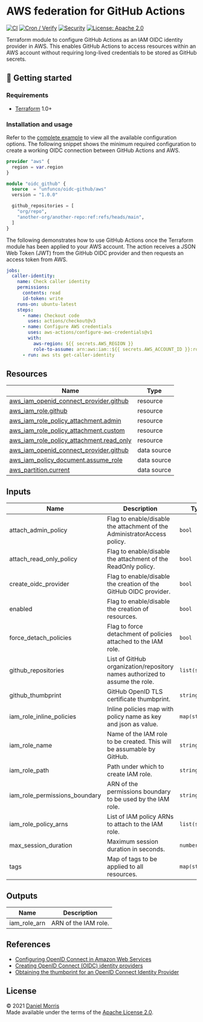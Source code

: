 # AWS federation for GitHub Actions

[![CI](https://github.com/unfunco/terraform-aws-oidc-github/actions/workflows/ci.yaml/badge.svg)](https://github.com/unfunco/terraform-aws-oidc-github/actions/workflows/ci.yaml)
[![Cron / Verify](https://github.com/unfunco/terraform-aws-oidc-github/actions/workflows/cron.yaml/badge.svg)](https://github.com/unfunco/terraform-aws-oidc-github/actions/workflows/cron.yaml)
[![Security](https://github.com/unfunco/terraform-aws-oidc-github/actions/workflows/security.yaml/badge.svg)](https://github.com/unfunco/terraform-aws-oidc-github/actions/workflows/security.yaml)
[![License: Apache 2.0](https://img.shields.io/badge/License-Apache_2.0-purple.svg)](https://opensource.org/licenses/Apache-2.0)

Terraform module to configure GitHub Actions as an IAM OIDC identity provider in
AWS. This enables GitHub Actions to access resources within an AWS account
without requiring long-lived credentials to be stored as GitHub secrets.

## 🔨 Getting started

### Requirements

- [Terraform] 1.0+

### Installation and usage

Refer to the [complete example] to view all the available configuration options.
The following snippet shows the minimum required configuration to create a
working OIDC connection between GitHub Actions and AWS.

```terraform
provider "aws" {
  region = var.region
}

module "oidc_github" {
  source  = "unfunco/oidc-github/aws"
  version = "1.0.0"

  github_repositories = [
    "org/repo",
    "another-org/another-repo:ref:refs/heads/main",
  ]
}
```

The following demonstrates how to use GitHub Actions once the Terraform module
has been applied to your AWS account. The action receives a JSON Web Token (JWT)
from the GitHub OIDC provider and then requests an access token from AWS.

```yaml
jobs:
  caller-identity:
    name: Check caller identity
    permissions:
      contents: read
      id-token: write
    runs-on: ubuntu-latest
    steps:
      - name: Checkout code
        uses: actions/checkout@v3
      - name: Configure AWS credentials
        uses: aws-actions/configure-aws-credentials@v1
        with:
          aws-region: ${{ secrets.AWS_REGION }}
          role-to-assume: arn:aws:iam::${{ secrets.AWS_ACCOUNT_ID }}:role/github
      - run: aws sts get-caller-identity
```

<!-- BEGIN_TF_DOCS -->

## Resources

| Name                                                                                                                                                 | Type        |
| ---------------------------------------------------------------------------------------------------------------------------------------------------- | ----------- |
| [aws_iam_openid_connect_provider.github](https://registry.terraform.io/providers/hashicorp/aws/latest/docs/resources/iam_openid_connect_provider)    | resource    |
| [aws_iam_role.github](https://registry.terraform.io/providers/hashicorp/aws/latest/docs/resources/iam_role)                                          | resource    |
| [aws_iam_role_policy_attachment.admin](https://registry.terraform.io/providers/hashicorp/aws/latest/docs/resources/iam_role_policy_attachment)       | resource    |
| [aws_iam_role_policy_attachment.custom](https://registry.terraform.io/providers/hashicorp/aws/latest/docs/resources/iam_role_policy_attachment)      | resource    |
| [aws_iam_role_policy_attachment.read_only](https://registry.terraform.io/providers/hashicorp/aws/latest/docs/resources/iam_role_policy_attachment)   | resource    |
| [aws_iam_openid_connect_provider.github](https://registry.terraform.io/providers/hashicorp/aws/latest/docs/data-sources/iam_openid_connect_provider) | data source |
| [aws_iam_policy_document.assume_role](https://registry.terraform.io/providers/hashicorp/aws/latest/docs/data-sources/iam_policy_document)            | data source |
| [aws_partition.current](https://registry.terraform.io/providers/hashicorp/aws/latest/docs/data-sources/partition)                                    | data source |

## Inputs

| Name                          | Description                                                                 | Type           | Default                                      | Required |
| ----------------------------- | --------------------------------------------------------------------------- | -------------- | -------------------------------------------- | :------: |
| attach_admin_policy           | Flag to enable/disable the attachment of the AdministratorAccess policy.    | `bool`         | `false`                                      |    no    |
| attach_read_only_policy       | Flag to enable/disable the attachment of the ReadOnly policy.               | `bool`         | `true`                                       |    no    |
| create_oidc_provider          | Flag to enable/disable the creation of the GitHub OIDC provider.            | `bool`         | `true`                                       |    no    |
| enabled                       | Flag to enable/disable the creation of resources.                           | `bool`         | `true`                                       |    no    |
| force_detach_policies         | Flag to force detachment of policies attached to the IAM role.              | `bool`         | `false`                                      |    no    |
| github_repositories           | List of GitHub organization/repository names authorized to assume the role. | `list(string)` | n/a                                          |   yes    |
| github_thumbprint             | GitHub OpenID TLS certificate thumbprint.                                   | `string`       | `"6938fd4d98bab03faadb97b34396831e3780aea1"` |    no    |
| iam_role_inline_policies      | Inline policies map with policy name as key and json as value.              | `map(string)`  | `{}`                                         |    no    |
| iam_role_name                 | Name of the IAM role to be created. This will be assumable by GitHub.       | `string`       | `"github"`                                   |    no    |
| iam_role_path                 | Path under which to create IAM role.                                        | `string`       | `"/"`                                        |    no    |
| iam_role_permissions_boundary | ARN of the permissions boundary to be used by the IAM role.                 | `string`       | `""`                                         |    no    |
| iam_role_policy_arns          | List of IAM policy ARNs to attach to the IAM role.                          | `list(string)` | `[]`                                         |    no    |
| max_session_duration          | Maximum session duration in seconds.                                        | `number`       | `3600`                                       |    no    |
| tags                          | Map of tags to be applied to all resources.                                 | `map(string)`  | `{}`                                         |    no    |

## Outputs

| Name         | Description          |
| ------------ | -------------------- |
| iam_role_arn | ARN of the IAM role. |

<!-- END_TF_DOCS -->

## References

- [Configuring OpenID Connect in Amazon Web Services]
- [Creating OpenID Connect (OIDC) identity providers]
- [Obtaining the thumbprint for an OpenID Connect Identity Provider]

## License

© 2021 [Daniel Morris](https://unfun.co)  
Made available under the terms of the [Apache License 2.0].

[apache license 2.0]: LICENSE.md
[complete example]: examples/complete
[configuring openid connect in amazon web services]: https://docs.github.com/en/actions/deployment/security-hardening-your-deployments/configuring-openid-connect-in-amazon-web-services
[creating openid connect (oidc) identity providers]: https://docs.aws.amazon.com/IAM/latest/UserGuide/id_roles_providers_create_oidc.html
[make]: https://www.gnu.org/software/make/
[obtaining the thumbprint for an openid connect identity provider]: https://docs.aws.amazon.com/IAM/latest/UserGuide/id_roles_providers_create_oidc_verify-thumbprint.html
[terraform]: https://www.terraform.io
